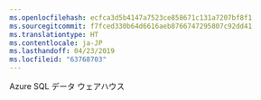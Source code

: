 ```yaml
---
ms.openlocfilehash: ecfca3d5b4147a7523ce858671c131a7207bf8f1
ms.sourcegitcommit: f7fced330b64d6616aeb8766747295807c92dd41
ms.translationtype: HT
ms.contentlocale: ja-JP
ms.lasthandoff: 04/23/2019
ms.locfileid: "63768703"
---
```

 Azure SQL データ ウェアハウス